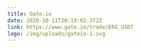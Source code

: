 ```yaml
---
title: Gate.io
date: 2020-10-11T20:19:02.372Z
link: https://www.gate.io/trade/ERG_USDT
logo: /img/uploads/gateio-1.svg
---
```


